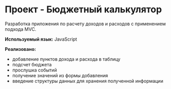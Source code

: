 # Проект - Бюджетный калькулятор
Разработка приложения по расчету доходов и расходов с применением подхода MVC.

**Используемый язык:**
JavaScript

**Реализовано:**
- добавление пунктов дохода и расхода в таблицу
- подсчет бюджета
- прослушка событий
- получение значений из формы добавления
- введение структуры данных для хранения полученной информации

